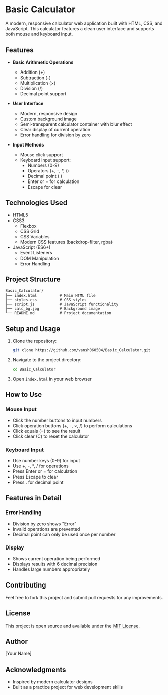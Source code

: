 # Basic Calculator

A modern, responsive calculator web application built with HTML, CSS, and JavaScript. This calculator features a clean user interface and supports both mouse and keyboard input.

## Features

- **Basic Arithmetic Operations**
  - Addition (+)
  - Subtraction (-)
  - Multiplication (×)
  - Division (/)
  - Decimal point support

- **User Interface**
  - Modern, responsive design
  - Custom background image
  - Semi-transparent calculator container with blur effect
  - Clear display of current operation
  - Error handling for division by zero

- **Input Methods**
  - Mouse click support
  - Keyboard input support:
    - Numbers (0-9)
    - Operators (+, -, *, /)
    - Decimal point (.)
    - Enter or = for calculation
    - Escape for clear

## Technologies Used

- HTML5
- CSS3
  - Flexbox
  - CSS Grid
  - CSS Variables
  - Modern CSS features (backdrop-filter, rgba)
- JavaScript (ES6+)
  - Event Listeners
  - DOM Manipulation
  - Error Handling

## Project Structure

```
Basic_Calculator/
├── index.html          # Main HTML file
├── styles.css          # CSS styles
├── script.js           # JavaScript functionality
├── calc_bg.jpg         # Background image
└── README.md           # Project documentation
```

## Setup and Usage

1. Clone the repository:
   ```bash
   git clone https://github.com/vansh060504/Basic_Calculator.git
   ```

2. Navigate to the project directory:
   ```bash
   cd Basic_Calculator
   ```

3. Open `index.html` in your web browser

## How to Use

### Mouse Input
- Click the number buttons to input numbers
- Click operation buttons (+, -, ×, /) to perform calculations
- Click equals (=) to see the result
- Click clear (C) to reset the calculator

### Keyboard Input
- Use number keys (0-9) for input
- Use +, -, *, / for operations
- Press Enter or = for calculation
- Press Escape to clear
- Press . for decimal point

## Features in Detail

### Error Handling
- Division by zero shows "Error"
- Invalid operations are prevented
- Decimal point can only be used once per number

### Display
- Shows current operation being performed
- Displays results with 6 decimal precision
- Handles large numbers appropriately

## Contributing

Feel free to fork this project and submit pull requests for any improvements.

## License

This project is open source and available under the [MIT License](LICENSE).

## Author

[Your Name]

## Acknowledgments

- Inspired by modern calculator designs
- Built as a practice project for web development skills 
